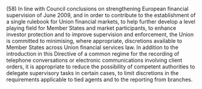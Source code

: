 (58) In line with Council conclusions on strengthening European financial supervision of June 2009, and in order to contribute to the establishment of a single rulebook for Union financial markets, to help further develop a level playing field for Member States and market participants, to enhance investor protection and to improve supervision and enforcement, the Union is committed to minimising, where appropriate, discretions available to Member States across Union financial services law. In addition to the introduction in this Directive of a common regime for the recording of telephone conversations or electronic communications involving client orders, it is appropriate to reduce the possibility of competent authorities to delegate supervisory tasks in certain cases, to limit discretions in the requirements applicable to tied agents and to the reporting from branches.